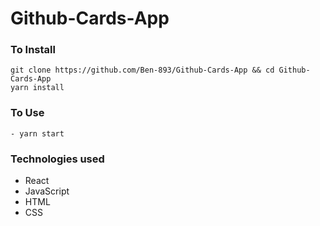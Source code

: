 # Github-Cards-App

### To Install
```
git clone https://github.com/Ben-893/Github-Cards-App && cd Github-Cards-App
yarn install
```

### To Use
```
- yarn start
```

### Technologies used
- React
- JavaScript 
- HTML
- CSS
